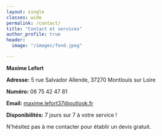 ```yaml
---
layout: single
classes: wide
permalink: /contact/
title: "Contact et services"
author_profile: true
header:
  image: "/images/fond.jpeg"

---
```


**Maxime Lefort**

**Adresse:** 5 rue Salvador Allende, 37270 Montlouis sur Loire

**Numéro:** 06 75 42 47 81

**Email:** maxime.lefort37@outlook.fr

**Disponibilités:** 7 jours sur 7 à votre service !

N'hésitez pas à me contacter pour établir un devis gratuit.
